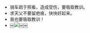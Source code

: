 - 骑车疏于照看，造成受伤，要吸取教训。
- 求天父不要留疤痕，快快好起来。
- 我也要吸取教训！
- ￼![](https://firebasestorage.googleapis.com/v0/b/firescript-577a2.appspot.com/o/imgs%2Fapp%2Fhaozhongwen%2FctCJRnDbBu.png?alt=media&token=29a1485e-d003-40cd-be93-d9da2c9d47a0)￼￼
